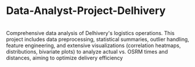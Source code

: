 # Data-Analyst-Project-Delhivery
<br>
Comprehensive data analysis of Delhivery's logistics operations. This project includes data preprocessing, statistical summaries, outlier handling, feature engineering, and extensive visualizations (correlation heatmaps, distributions, bivariate plots) to analyze actual vs. OSRM times and distances, aiming to optimize delivery efficiency
